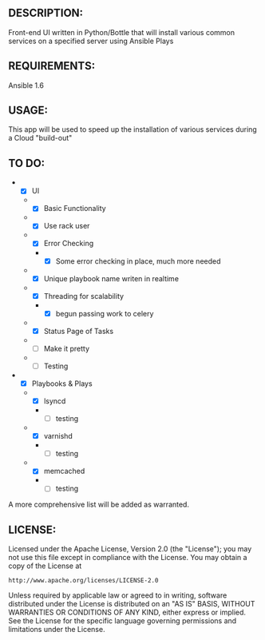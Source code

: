 ## DESCRIPTION:

Front-end UI written in Python/Bottle that will install various common services on a specified server using Ansible Plays

## REQUIREMENTS:

Ansible 1.6

## USAGE:

This app will be used to speed up the installation of various services during a Cloud "build-out"

## TO DO:

* - [x] UI
  * - [x] Basic Functionality
  * - [x] Use rack user
  * - [x] Error Checking
    * - [x] Some error checking in place, much more needed
  * - [x] Unique playbook name writen in realtime
  * - [x] Threading for scalability
    * - [x] begun passing work to celery
  * - [x] Status Page of Tasks
  * - [ ] Make it pretty
  * - [ ] Testing
* - [x] Playbooks & Plays
  * - [x] lsyncd
    * - [ ] testing
  * - [x] varnishd
    *  - [ ] testing
  * - [x] memcached
    * - [ ] testing

A more comprehensive list will be added as warranted.

## LICENSE:

Licensed under the Apache License, Version 2.0 (the "License");
you may not use this file except in compliance with the License.
You may obtain a copy of the License at

    http://www.apache.org/licenses/LICENSE-2.0

Unless required by applicable law or agreed to in writing, software
distributed under the License is distributed on an "AS IS" BASIS,
WITHOUT WARRANTIES OR CONDITIONS OF ANY KIND, either express or implied.
See the License for the specific language governing permissions and
limitations under the License.
